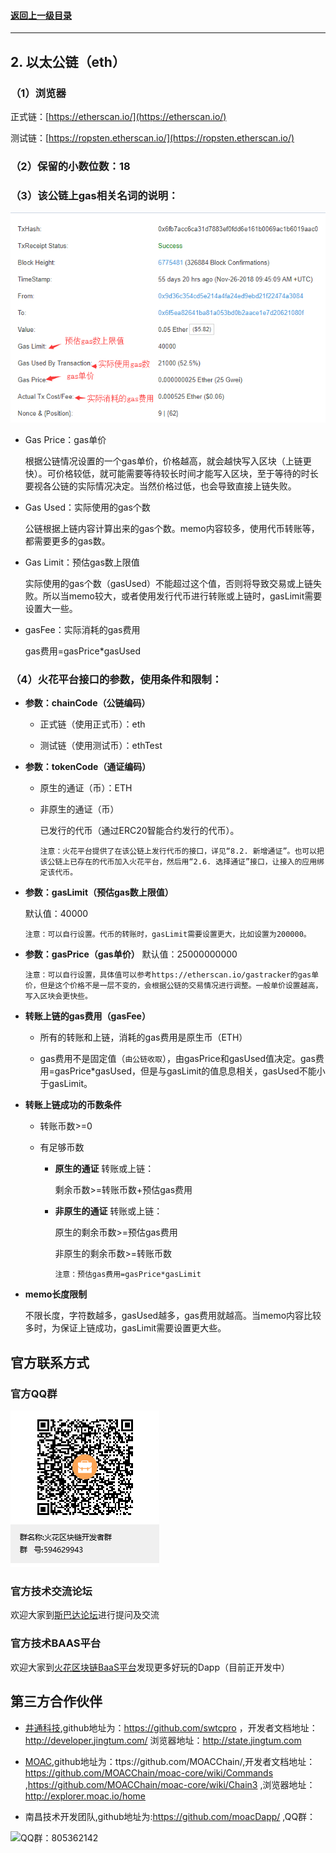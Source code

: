 #### <a href="./chapter10.md#top">返回上一级目录</a>      
---
## 2. 以太公链（eth）


### **（1）浏览器**

正式链：[https://etherscan.io/](https://etherscan.io/)

测试链：[https://ropsten.etherscan.io/](https://ropsten.etherscan.io/)

### **（2）保留的小数位数**：18

### **（3）该公链上gas相关名词的说明**：

![image](./pics/ethchain_block.png?raw=true)
* Gas Price：gas单价

	根据公链情况设置的一个gas单价，价格越高，就会越快写入区块（上链更快）。可价格较低，就可能需要等待较长时间才能写入区块，至于等待的时长要视各公链的实际情况决定。当然价格过低，也会导致直接上链失败。
* Gas Used：实际使用的gas个数

	公链根据上链内容计算出来的gas个数。memo内容较多，使用代币转账等，都需要更多的gas数。

* Gas Limit：预估gas数上限值

	实际使用的gas个数（gasUsed）不能超过这个值，否则将导致交易或上链失败。所以当memo较大，或者使用发行代币进行转账或上链时，gasLimit需要设置大一些。

* gasFee：实际消耗的gas费用

	gas费用=gasPrice*gasUsed


### **（4）火花平台接口的参数，使用条件和限制**：

* **参数：chainCode（公链编码）**

	* 正式链（使用正式币）：eth

	* 测试链（使用测试币）：ethTest

* **参数：tokenCode（通证编码）**

	* 原生的通证（币）：ETH

	* 非原生的通证（币）
	
    	已发行的代币（通过ERC20智能合约发行的代币）。

		`注意：火花平台提供了在该公链上发行代币的接口，详见“8.2. 新增通证”。也可以把该公链上已存在的代币加入火花平台，然后用“2.6. 选择通证”接口，让接入的应用绑定该代币。`

* **参数：gasLimit（预估gas数上限值）**

	默认值：40000
	
	`注意：可以自行设置。代币的转账时，gasLimit需要设置更大，比如设置为200000。`

* **参数：gasPrice（gas单价）**
	默认值：25000000000

	`注意：可以自行设置，具体值可以参考https://etherscan.io/gastracker的gas单价，但是这个价格不是一层不变的，会根据公链的交易情况进行调整。一般单价设置越高，写入区块会更快些。`

* **转账上链的gas费用（gasFee）**
	
	* 所有的转账和上链，消耗的gas费用是原生币（ETH）

	* gas费用不是固定值（`由公链收取`），由gasPrice和gasUsed值决定。gas费用=gasPrice*gasUsed，但是与gasLimit的值息息相关，gasUsed不能小于gasLimit。

* **转账上链成功的币数条件**

	* 转账币数>=0

	* 有足够币数

		* **原生的通证** 转账或上链：
		
			剩余币数>=转账币数+预估gas费用

		* **非原生的通证** 转账或上链：
			
			原生的剩余币数>=预估gas费用

			非原生的剩余币数>=转账币数
			
			`注意：预估gas费用=gasPrice*gasLimit`

* **memo长度限制**

	不限长度，字符数越多，gasUsed越多，gas费用就越高。当memo内容比较多时，为保证上链成功，gasLimit需要设置更大些。






## 官方联系方式

### 官方QQ群

![QQ群：594629943](../sp.png)

### 官方技术交流论坛
  欢迎大家到<a href="http://sparkda.com/">斯巴达论坛</a>进行提问及交流 

### 官方技术BAAS平台
  欢迎大家到<a href="http://baas.sparkchain.cn/">火花区块链BaaS平台</a>发现更多好玩的Dapp（目前正开发中）


## 第三方合作伙伴

 - <a href="https://www.jingtum.com/">井通科技</a>,github地址为：https://github.com/swtcpro ，开发者文档地址：http://developer.jingtum.com/  浏览器地址：http://state.jingtum.com

 - <a href="http://www.moac.io/">MOAC</a>,github地址为：ttps://github.com/MOACChain/,开发者文档地址：https://github.com/MOACChain/moac-core/wiki/Commands ,https://github.com/MOACChain/moac-core/wiki/Chain3 ,浏览器地址：http://explorer.moac.io/home

 - 南昌技术开发团队,github地址为:https://github.com/moacDapp/ ,QQ群：

 ![QQ群：805362142](../nc.png)

